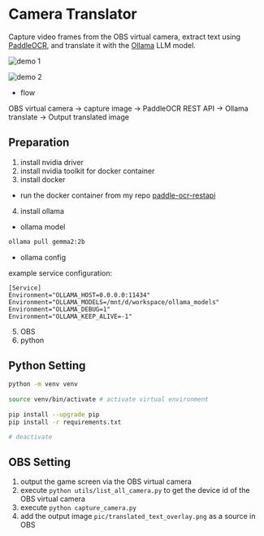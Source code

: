 # Camera Translator
Capture video frames from the OBS virtual camera, extract text using [PaddleOCR](https://github.com/PaddlePaddle/PaddleOCR), and translate it with the [Ollama](https://ollama.com/download/linux) LLM model.


![demo 1](https://github.com/melody26613/obs-camera-translator/blob/main/pic/2025-08-24_10-01-41.gif)

![demo 2](https://github.com/melody26613/obs-camera-translator/blob/main/pic/2025-08-24_10-03-11.gif)

* flow

OBS virtual camera → capture image → PaddleOCR REST API → Ollama translate → Output translated image

## Preparation
1. install nvidia driver
2. install nvidia toolkit for docker container
3. install docker

* run the docker container from my repo [paddle-ocr-restapi](https://github.com/melody26613/paddle-ocr-restapi)

4. install ollama

* ollama model
```bash
ollama pull gemma2:2b
```

* ollama config

example service configuration:
```
[Service]
Environment="OLLAMA_HOST=0.0.0.0:11434"
Environment="OLLAMA_MODELS=/mnt/d/workspace/ollama_models"
Environment="OLLAMA_DEBUG=1"
Environment="OLLAMA_KEEP_ALIVE=-1"
```

5. OBS
6. python

## Python Setting
```bash
python -m venv venv
        
source venv/bin/activate # activate virtual environment
        
pip install --upgrade pip
pip install -r requirements.txt

# deactivate
```

## OBS Setting
1. output the game screen via the OBS virtual camera
2. execute `python utils/list_all_camera.py` to get the device id of the OBS virtual camera
3. execute `python capture_camera.py`
4. add the output image `pic/translated_text_overlay.png` as a source in OBS
